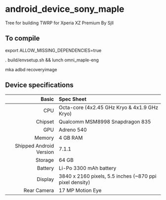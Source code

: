 # android_device_sony_maple
Tree for building TWRP for Xperia XZ Premium
             By Sjll

## To compile

export ALLOW_MISSING_DEPENDENCIES=true

. build/envsetup.sh && lunch omni_maple-eng

mka adbd recoveryimage

## Device specifications

Basic   | Spec Sheet
-------:|:-------------------------
CPU     | Octa-core (4x2.45 GHz Kryo & 4x1.9 GHz Kryo)
Chipset | Qualcomm MSM8998 Snapdragon 835
GPU     | Adreno 540
Memory  | 4 GB RAM
Shipped Android Version | 7.1.1
Storage | 64 GB
Battery | Li-Po 3300 mAh battery
Display | 3840 x 2160 pixels, 5.5 inches (~870 ppi pixel density)
Rear Camera  | 17 MP Motion Eye | 960fps
